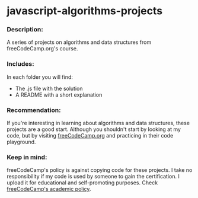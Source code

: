 # javascript-algorithms-projects

### Description:
A series of projects on algorithms and data structures from freeCodeCamp.org's course.

### Includes:
In each folder you will find:
  * The .js file with the solution
  * A README with a short explanation

### Recommendation:
If you're interesting in learning about algorithms and data structures, these projects are a good start. Although you shouldn't start by looking at my code, but by visiting [freeCodeCamp.org](https://www.freecodecamp.org/learn/javascript-algorithms-and-data-structures/javascript-algorithms-and-data-structures-projects/) and practicing in their code playground.
  
### Keep in mind:
 freeCodeCamp's policy is against copying code for these projects. I take no responsibility if my code is used by someone to gain the certification. I upload it for educational and self-promoting purposes. Check [freeCodeCamp's academic policy](https://www.freecodecamp.org/news/academic-honesty-policy/).
 
